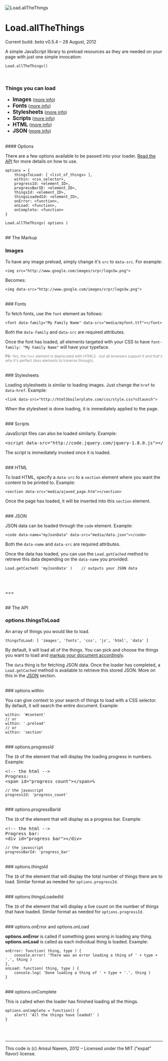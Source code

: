 ![Load.allTheThings](http://i.imgur.com/PdbF7.png)

Load.allTheThings
=================

Current build: _beta_ v0.5.4 – 28 August, 2012

A simple JavaScript library to preload resources as they are needed on your page with just one simple invocation:

```
Load.allTheThings()
```


<br>

### Things you can load

- <big>**Images**</big> ([more info](#images))
- <big>**Fonts**</big> ([more info](#fonts))
- <big>**Stylesheets**</big> ([more info](#stylesheets))
- <big>**Scripts**</big> ([more info](#scripts))
- <big>**HTML**</big> ([more info](#html))
- <big>**JSON**</big> ([more info](#json))


<br>
#### Options

There are a few options available to be passed into your loader. [Read the API](#the-api) for more details on how to use.

```
options = {
	thingsToLoad: [ <list_of_things> ],
	within: <css_selector>,
	progressId: <element_ID>,
	progressBarID: <element_ID>,
	thingsId: <element_ID>,
	thingsLoadedId: <element_ID>,
	onError: <function>,
	onLoad: <function>,
	onComplete: <function>
}

Load.allTheThings( options )
```





<br>
## The Markup


### Images


To have any image preload, simply change it's `src` to `data-src`. For example:

```
<img src="http://www.google.com/images/srpr/logo3w.png">
```

Becomes:

```
<img data-src="http://www.google.com/images/srpr/logo3w.png">
```

<br>
### Fonts

To fetch fonts, use the `font` element as follows:

```
<font data-family="My Family Name" data-src="media/myfont.ttf"></font>
```

Both the `data-family` and `data-src` are required attributes.

Once the font has loaded, all elements targeted with your CSS to have `font-family: "My Family Name"` will have your typeface.


<small style="color:#888">__PS:__ Yes, the `font` element is deprecated with HTML5 - but all browsers support it and that's why it's perfect (less elements to traverse through).</small>


<br>
### Stylesheets

Loading stylesheets is similar to loading images. Just change the `href` to `data-href`. Example:

```
<link data-src="http://html5boilerplate.com/css/style.css?v3launch">
```

When the stylesheet is done loading, it is immediately applied to the page.


<br>
### Scripts

JavaScript files can also be loaded similarly. Example:

<pre>
&lt;script data-src="http://code.jquery.com/jquery-1.8.0.js"&gt;&lt;/script&gt;
</pre>

The script is immediately invoked once it is loaded.


<br>
### HTML

To load HTML, specify a `data-src` to a `section` element where you want the content to be printed to. Example:

```
<section data-src="media/ajaxed_page.htm"></section>
```

Once the page has loaded, it will be inserted into this `section` element.


<br>
### JSON

JSON data can be loaded through the `code` element. Example:

```
<code data-name="myJsonData" data-src="media/data.json"></code>
```

Both the `data-name` and `data-src` are required attributes.

Once the data has loaded, you can use the `Load.getCached` method to retrieve this data depending on the `data-name` you provided:

```
Load.getCached( 'myJsonData' )    // outputs your JSON data
```

<br><br>

===


<br>
## The API

### options.thingsToLoad

An array of things you would like to load.

```
thingsToLoad: [ 'images', 'fonts', 'css', 'js', 'html', 'data' ]
```

By default, it will load all of the things. You can pick and choose the things you want to load and [markup your document accordingly](#Markup).

The `data` thing is for fetching JSON data. Once the loader has completed, a `Load.getCached` method is available to retrieve this stored JSON. More on this in the [JSON](#JSON) section.


<br>
### options.within

You can give context to your search of things to load with a CSS selector. By default, it will search the entire document. Example:

```
within: '#content'
// or
within: '.preload'
// or
within: 'section'
```

<br>
### options.progressId

The `ID` of the element that will display the loading progress in numbers. Example:

<pre>
&lt;!-- the html -->
Progress:
&lt;span id="progress_count"&gt;&lt;/span&gt;%
</pre>

```
// the javascript
progressId: 'progress_count'
```

<br>
### options.progressBarId

The `ID` of the element that will display as a progress bar. Example:

<pre>
&lt;!-- the html -->
Progress bar:
&lt;div id="progress_bar"&gt;&lt;/div&gt;
</pre>

```
// the javascript
progressBarId: 'progress_bar'
```

<br>
### options.thingsId

The `ID` of the element that will display the total number of things there are to load. Similar format as needed for `options.progressId`.

<br>
### options.thingsLoadedId

The `ID` of the element that will display a live count on the number of things that have loaded. Similar format as needed for `options.progressId`.


<br>
### options.onError and options.onLoad

__options.onError__ is called if something goes wrong in loading any thing. __options.onLoad__ is called as each individual thing is loaded. Example:

```
onError: function( thing, type ) {
    console.error( 'There was an error loading a thing of ' + type + '.', thing )
},
onLoad: function( thing, type ) {
    console.log( 'Done loading a thing of ' + type + '.', thing )
}
```

<br>
### options.onComplete

This is called when the loader has finished loading all the things.

```
options.onComplete = function() {
    alert( 'All the things have loaded!' )
}
```




<br><br>

---
This code is (c) Amsul Naeem, 2012 – Licensed under the MIT ("expat" flavor) license.
